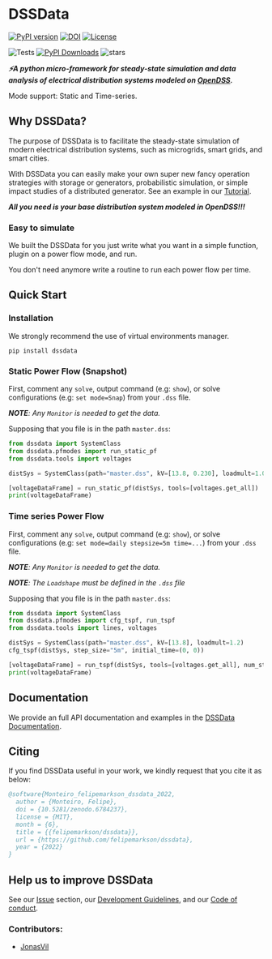 # DSSData

[![PyPI version](https://badge.fury.io/py/dssdata.svg)](https://pypi.org/project/dssdata/)
[![DOI](https://zenodo.org/badge/250637349.svg)](https://zenodo.org/badge/latestdoi/250637349)
[![License](https://img.shields.io/github/license/felipemarkson/dssdata)](https://github.com/felipemarkson/dssdata/blob/master/LICENSE)

![Tests](https://github.com/felipemarkson/dssdata/actions/workflows/test.yml/badge.svg)
[![PyPI Downloads](https://img.shields.io/pypi/dm/dssdata.svg?label=PyPI%20downloads)](
https://pypi.org/project/dssdata/)
![stars](https://img.shields.io/github/stars/felipemarkson/dssdata)

_**⚡A python micro-framework for steady-state simulation and data analysis of electrical distribution systems modeled on [OpenDSS](https://www.epri.com/#/pages/sa/opendss?lang=en).**_

Mode support: Static and Time-series.

## Why DSSData?
The purpose of DSSData is to facilitate the steady-state simulation of modern electrical distribution systems, such as microgrids, smart grids, and smart cities.

With DSSData you can easily make your own super new fancy operation strategies with storage or generators, probabilistic simulation, or simple impact studies of a distributed generator. See an example in our [Tutorial](https://felipemarkson.github.io/dssdata/tutorial/).

**_All you need is your base distribution system modeled in OpenDSS!!!_**

### Easy to simulate

We built the DSSData for you just write what you want in a simple function, plugin on a power flow mode, and run. 

You don't need anymore write a routine to run each power flow per time. 

## Quick Start
### Installation

We strongly recommend the use of virtual environments manager.

```console
pip install dssdata
```

### Static Power Flow (Snapshot)

First, comment any `solve`, output command (e.g: `show`), or solve configurations (e.g: `set mode=Snap`) from your `.dss` file.

_**NOTE**: Any `Monitor` is needed to get the data._

Supposing that you file is in the path `master.dss`:

```python
from dssdata import SystemClass
from dssdata.pfmodes import run_static_pf
from dssdata.tools import voltages

distSys = SystemClass(path="master.dss", kV=[13.8, 0.230], loadmult=1.0)

[voltageDataFrame] = run_static_pf(distSys, tools=[voltages.get_all])
print(voltageDataFrame)
```

### Time series Power Flow

First, comment any `solve`, output command (e.g: `show`), or solve configurations (e.g: `set mode=daily stepsize=5m time=...`) from your `.dss` file.

_**NOTE**: Any `Monitor` is needed to get the data._

_**NOTE**: The `Loadshape` must be defined in the `.dss` file_

Supposing that you file is in the path `master.dss`:

```python
from dssdata import SystemClass
from dssdata.pfmodes import cfg_tspf, run_tspf
from dssdata.tools import lines, voltages

distSys = SystemClass(path="master.dss", kV=[13.8], loadmult=1.2)
cfg_tspf(distSys, step_size="5m", initial_time=(0, 0))

[voltageDataFrame] = run_tspf(distSys, tools=[voltages.get_all], num_steps=288)
print(voltageDataFrame)
```

## Documentation

We provide an full API documentation and examples in the [DSSData Documentation](https://felipemarkson.github.io/dssdata).

## Citing

If you find DSSData useful in your work, we kindly request that you cite it as below: 

```bibtex
@software{Monteiro_felipemarkson_dssdata_2022,
  author = {Monteiro, Felipe},
  doi = {10.5281/zenodo.6784237},
  license = {MIT},
  month = {6},
  title = {{felipemarkson/dssdata}},
  url = {https://github.com/felipemarkson/dssdata},
  year = {2022}
}
```

## Help us to improve DSSData

See our [Issue](https://github.com/felipemarkson/dssdata/issues) section, our [Development Guidelines](DEV.md), and our [Code of conduct](CODE_OF_CONDUCT.md).

### Contributors: 

- [JonasVil](https://github.com/felipemarkson/power-flow-analysis/commits?author=JonasVil)

